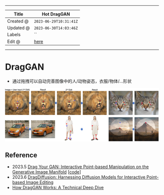 -----

| Title     | Hot DragGAN                                           |
| --------- | ----------------------------------------------------- |
| Created @ | `2023-06-29T10:31:41Z`                                |
| Updated @ | `2023-06-30T14:03:46Z`                                |
| Labels    | \`\`                                                  |
| Edit @    | [here](https://github.com/junxnone/aiwiki/issues/429) |

-----

# DragGAN

  - 通过拖拽可以自动完善图像中的人/动物姿态，衣服/物体/...形状

![image](media/a477a32c3be4acc41156e713d3a122d60edb5a44.png)

## Reference

  - 2023.5 [Drag Your GAN: Interactive Point-based Manipulation on the
    Generative Image Manifold](https://arxiv.org/abs/2305.10973)
    \[[code](https://github.com/XingangPan/DragGAN)\]
  - 2023.6 [DragDiffusion: Harnessing Diffusion Models for Interactive
    Point-based Image Editing](https://arxiv.org/abs/2306.14435)
  - [How DragGAN Works: A Technical Deep
    Dive](https://chenliu-1996.github.io/blogs/ExplainDragGAN/main.pdf)
